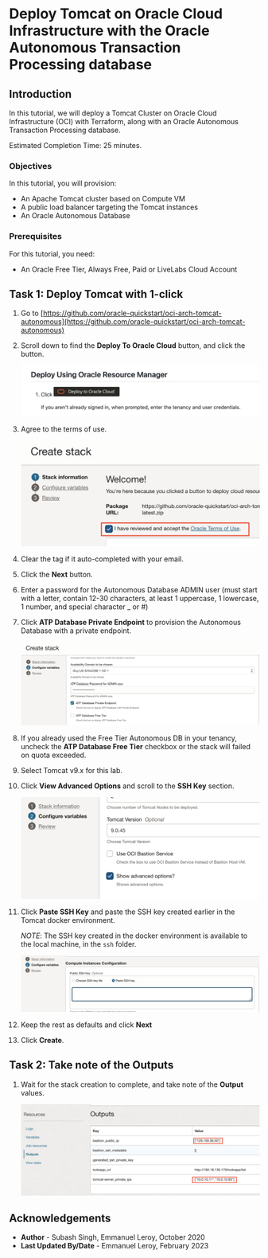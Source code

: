# Deploy Tomcat on Oracle Cloud Infrastructure with the Oracle Autonomous Transaction Processing database

## Introduction

In this tutorial, we will deploy a Tomcat Cluster on Oracle Cloud Infrastructure (OCI) with Terraform, along with an Oracle Autonomous Transaction Processing database.

Estimated Completion Time: 25 minutes.

### Objectives

In this tutorial, you will provision:
* An Apache Tomcat cluster based on Compute VM
* A public load balancer targeting the Tomcat instances
* An Oracle Autonomous Database

### Prerequisites

For this tutorial, you need:

* An Oracle Free Tier, Always Free, Paid or LiveLabs Cloud Account

## Task 1: Deploy Tomcat with 1-click

1. Go to [https://github.com/oracle-quickstart/oci-arch-tomcat-autonomous](https://github.com/oracle-quickstart/oci-arch-tomcat-autonomous)

2. Scroll down to find the **Deploy To Oracle Cloud** button, and click the button.

    !["Deploy button"](./images/deploy-button.png "deploy")

3. Agree to the terms of use.

    !["Agree to terms"](./images/agree.png "agree")

4. Clear the tag if it auto-completed with your email.

5. Click the **Next** button.

6. Enter a password for the Autonomous Database ADMIN user (must start with a letter, contain 12-30 characters, at least 1 uppercase, 1 lowercase, 1 number, and special character _ or #)

7. Click **ATP Database Private Endpoint** to provision the Autonomous Database with a private endpoint.

    !["Private endpoint"](./images/private-endpoint.png "private endpoint")

8. If you already used the Free Tier Autonomous DB in your tenancy, uncheck the **ATP Database Free Tier** checkbox or the stack will failed on quota exceeded.

9. Select Tomcat v9.x for this lab.

10. Click **View Advanced Options** and scroll to the **SSH Key** section.

    !["Advanced options"](./images/advanced-options.png "View advanced options")


11. Click **Paste SSH Key** and paste the SSH key created earlier in the Tomcat docker environment. 

    *NOTE*: The SSH key created in the docker environment is available to the local machine, in the `ssh` folder.

    !["paste SSH key"](./images/ssh-key.png "paste ssh key")

12. Keep the rest as defaults and click **Next**

13. Click **Create**.

## Task 2: Take note of the Outputs

1. Wait for the stack creation to complete, and take note of the **Output** values.

    !["outputs"](./images/outputs.png "outputs")

## Acknowledgements
 - **Author** - Subash Singh, Emmanuel Leroy, October 2020
 - **Last Updated By/Date** - Emmanuel Leroy, February 2023

